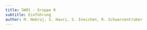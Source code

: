 ```yaml
---
title: SW01 - Gruppe 0
subtitle: Einführung
author: M. Nebroj, S. Hauri, S. Ineichen, R. Schwarzentruber
---
```


